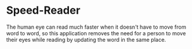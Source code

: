 # Speed-Reader

The human eye can read much faster when it doesn't have to move from word to word, so this application removes the need for a person to move their eyes while reading by updating the word in the same place.

